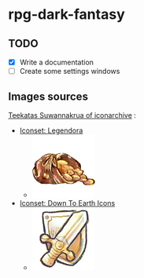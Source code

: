 # rpg-dark-fantasy

## TODO
- [x] Write a documentation
- [ ] Create some settings windows

## Images sources
[Teekatas Suwannakrua of iconarchive](http://www.iconarchive.com/artist/raindropmemory.html) :
* [Iconset: Legendora](http://www.iconarchive.com/show/legendora-icons-by-raindropmemory.html)
    * [![gold-icon.png](images/gold-icon.png)](http://www.iconarchive.com/show/down-to-earth-icons-by-raindropmemory/G12-RPG-icon.html)
* [Iconset: Down To Earth Icons](http://www.iconarchive.com/show/down-to-earth-icons-by-raindropmemory.html)
    * [![RPG-icon.png](images/RPG-icon.png)](http://www.iconarchive.com/show/down-to-earth-icons-by-raindropmemory/G12-RPG-icon.html)
